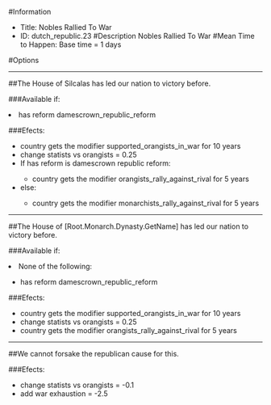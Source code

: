 #Information
 - Title: Nobles Rallied To War
 - ID: dutch_republic.23
#Description
Nobles Rallied To War
#Mean Time to Happen:
Base time = 1 days

#Options

___
##The House of Silcalas has led our nation to victory before.

###Available if:
<li>has reform damescrown_republic_reform</li>

###Efects:<ul><li>country gets the modifier supported_orangists_in_war for 10 years</li><li>change statists vs orangists = 0.25</li><li>If has reform is damescrown republic reform:</li><ul><li>country gets the modifier orangists_rally_against_rival for 5 years</li></ul><li>else:</li><ul><li>country gets the modifier monarchists_rally_against_rival for 5 years</li></ul></ul>

___
##The House of [Root.Monarch.Dynasty.GetName] has led our nation to victory before.

###Available if:
<li>None of the following:</li><ul><li>has reform damescrown_republic_reform</li></ul>

###Efects:<ul><li>country gets the modifier supported_orangists_in_war for 10 years</li><li>change statists vs orangists = 0.25</li><li>country gets the modifier orangists_rally_against_rival for 5 years</li></ul>

___
##We cannot forsake the republican cause for this.

###Efects:<ul><li>change statists vs orangists = -0.1</li><li>add war exhaustion = -2.5</li></ul>
